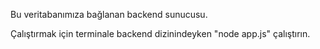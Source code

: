 Bu veritabanımıza  bağlanan backend sunucusu.

Çalıştırmak için terminale backend dizinindeyken "node app.js" çalıştırın.

